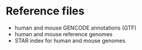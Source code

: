 # Reference files
* human and mouse GENCODE annotations (GTF)
* human and mouse reference genomes
* STAR index for human and mouse genomes
